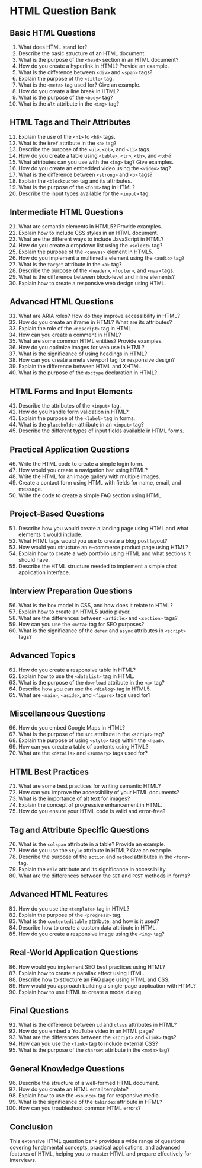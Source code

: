 # HTML Question Bank

## Basic HTML Questions
1. What does HTML stand for?
2. Describe the basic structure of an HTML document.
3. What is the purpose of the `<head>` section in an HTML document?
4. How do you create a hyperlink in HTML? Provide an example.
5. What is the difference between `<div>` and `<span>` tags?
6. Explain the purpose of the `<title>` tag.
7. What is the `<meta>` tag used for? Give an example.
8. How do you create a line break in HTML?
9. What is the purpose of the `<body>` tag?
10. What is the `alt` attribute in the `<img>` tag?

## HTML Tags and Their Attributes
11. Explain the use of the `<h1>` to `<h6>` tags.
12. What is the `href` attribute in the `<a>` tag?
13. Describe the purpose of the `<ul>`, `<ol>`, and `<li>` tags.
14. How do you create a table using `<table>`, `<tr>`, `<th>`, and `<td>`?
15. What attributes can you use with the `<img>` tag? Give examples.
16. How do you create an embedded video using the `<video>` tag?
17. What is the difference between `<strong>` and `<b>` tags?
18. Explain the `<blockquote>` tag and its attributes.
19. What is the purpose of the `<form>` tag in HTML?
20. Describe the input types available for the `<input>` tag.

## Intermediate HTML Questions
21. What are semantic elements in HTML5? Provide examples.
22. Explain how to include CSS styles in an HTML document.
23. What are the different ways to include JavaScript in HTML?
24. How do you create a dropdown list using the `<select>` tag?
25. Explain the purpose of the `<canvas>` element in HTML5.
26. How do you implement a multimedia element using the `<audio>` tag?
27. What is the `target` attribute in the `<a>` tag?
28. Describe the purpose of the `<header>`, `<footer>`, and `<nav>` tags.
29. What is the difference between block-level and inline elements?
30. Explain how to create a responsive web design using HTML.

## Advanced HTML Questions
31. What are ARIA roles? How do they improve accessibility in HTML?
32. How do you create an iframe in HTML? What are its attributes?
33. Explain the role of the `<noscript>` tag in HTML.
34. How can you create a comment in HTML?
35. What are some common HTML entities? Provide examples.
36. How do you optimize images for web use in HTML?
37. What is the significance of using headings in HTML?
38. How can you create a meta viewport tag for responsive design?
39. Explain the difference between HTML and XHTML.
40. What is the purpose of the `doctype` declaration in HTML?

## HTML Forms and Input Elements
41. Describe the attributes of the `<input>` tag.
42. How do you handle form validation in HTML?
43. Explain the purpose of the `<label>` tag in forms.
44. What is the `placeholder` attribute in an `<input>` tag?
45. Describe the different types of input fields available in HTML forms.

## Practical Application Questions
46. Write the HTML code to create a simple login form.
47. How would you create a navigation bar using HTML?
48. Write the HTML for an image gallery with multiple images.
49. Create a contact form using HTML with fields for name, email, and message.
50. Write the code to create a simple FAQ section using HTML.

## Project-Based Questions
51. Describe how you would create a landing page using HTML and what elements it would include.
52. What HTML tags would you use to create a blog post layout?
53. How would you structure an e-commerce product page using HTML?
54. Explain how to create a web portfolio using HTML and what sections it should have.
55. Describe the HTML structure needed to implement a simple chat application interface.

## Interview Preparation Questions
56. What is the box model in CSS, and how does it relate to HTML?
57. Explain how to create an HTML5 audio player.
58. What are the differences between `<article>` and `<section>` tags?
59. How can you use the `<meta>` tag for SEO purposes?
60. What is the significance of the `defer` and `async` attributes in `<script>` tags?

## Advanced Topics
61. How do you create a responsive table in HTML?
62. Explain how to use the `<datalist>` tag in HTML.
63. What is the purpose of the `download` attribute in the `<a>` tag?
64. Describe how you can use the `<dialog>` tag in HTML5.
65. What are `<main>`, `<aside>`, and `<figure>` tags used for?

## Miscellaneous Questions
66. How do you embed Google Maps in HTML?
67. What is the purpose of the `src` attribute in the `<script>` tag?
68. Explain the purpose of using `<style>` tags within the `<head>`.
69. How can you create a table of contents using HTML?
70. What are the `<details>` and `<summary>` tags used for?

## HTML Best Practices
71. What are some best practices for writing semantic HTML?
72. How can you improve the accessibility of your HTML documents?
73. What is the importance of alt text for images?
74. Explain the concept of progressive enhancement in HTML.
75. How do you ensure your HTML code is valid and error-free?

## Tag and Attribute Specific Questions
76. What is the `colspan` attribute in a table? Provide an example.
77. How do you use the `style` attribute in HTML? Give an example.
78. Describe the purpose of the `action` and `method` attributes in the `<form>` tag.
79. Explain the `role` attribute and its significance in accessibility.
80. What are the differences between the `GET` and `POST` methods in forms?

## Advanced HTML Features
81. How do you use the `<template>` tag in HTML?
82. Explain the purpose of the `<progress>` tag.
83. What is the `contenteditable` attribute, and how is it used?
84. Describe how to create a custom data attribute in HTML.
85. How do you create a responsive image using the `<img>` tag?

## Real-World Application Questions
86. How would you implement SEO best practices using HTML?
87. Explain how to create a parallax effect using HTML.
88. Describe how to structure an FAQ page using HTML and CSS.
89. How would you approach building a single-page application with HTML?
90. Explain how to use HTML to create a modal dialog.

## Final Questions
91. What is the difference between `id` and `class` attributes in HTML?
92. How do you embed a YouTube video in an HTML page?
93. What are the differences between the `<script>` and `<link>` tags?
94. How can you use the `<link>` tag to include external CSS?
95. What is the purpose of the `charset` attribute in the `<meta>` tag?

## General Knowledge Questions
96. Describe the structure of a well-formed HTML document.
97. How do you create an HTML email template?
98. Explain how to use the `<source>` tag for responsive media.
99. What is the significance of the `tabindex` attribute in HTML?
100. How can you troubleshoot common HTML errors?

## Conclusion
This extensive HTML question bank provides a wide range of questions covering fundamental concepts, practical applications, and advanced features of HTML, helping you to master HTML and prepare effectively for interviews.

